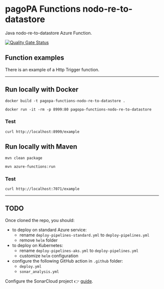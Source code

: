 # pagoPA Functions nodo-re-to-datastore

Java nodo-re-to-datastore Azure Function.

[![Quality Gate Status](https://sonarcloud.io/api/project_badges/measure?project=pagopa_pagopa-nodo-re-to-datastore&metric=alert_status)](https://sonarcloud.io/dashboard?id=pagopa_pagopa-nodo-re-to-datastore)

## Function examples
There is an example of a Http Trigger function.

---

## Run locally with Docker
`docker build -t pagopa-functions-nodo-re-to-datastore .`

`docker run -it -rm -p 8999:80 pagopa-functions-nodo-re-to-datastore`

### Test
`curl http://localhost:8999/example`

## Run locally with Maven

`mvn clean package`

`mvn azure-functions:run`

### Test
`curl http://localhost:7071/example` 

---


## TODO
Once cloned the repo, you should:
- to deploy on standard Azure service:
  - rename `deploy-pipelines-standard.yml` to `deploy-pipelines.yml`
  - remove `helm` folder
- to deploy on Kubernetes:
  - rename `deploy-pipelines-aks.yml` to `deploy-pipelines.yml`
  - customize `helm` configuration
- configure the following GitHub action in `.github` folder: 
  - `deploy.yml`
  - `sonar_analysis.yml`

Configure the SonarCloud project :point_right: [guide](https://pagopa.atlassian.net/wiki/spaces/DEVOPS/pages/147193860/SonarCloud+experimental).
